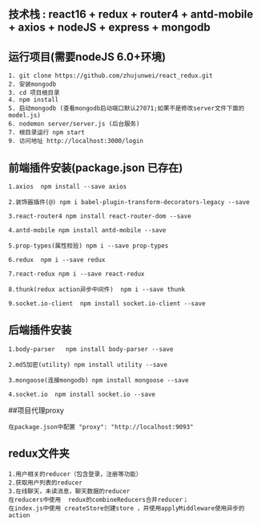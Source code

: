 ## 技术栈 : react16 + redux + router4 + antd-mobile + axios + nodeJS + express + mongodb

## 运行项目(需要nodeJS 6.0+环境)

    1. git clone https://github.com/zhujunwei/react_redux.git
    2. 安装mongodb
    3. cd 项目根目录
    4. npm install
    5. 启动mongodb (查看mongodb启动端口默认27071;如果不是修改server文件下面的model.js)
    6. nodemon server/server.js (后台服务)
    7. 根目录运行 npm start
    9. 访问地址 http://localhost:3000/login

## 前端插件安装(package.json 已存在)
    1.axios  npm install --save axios

    2.装饰器插件(@) npm i babel-plugin-transform-decorators-legacy --save

    3.react-router4 npm install react-router-dom --save

    4.antd-mobile npm install antd-mobile --save

    5.prop-types(属性校验) npm i --save prop-types

    6.redux  npm i --save redux

    7.react-redux npm i --save react-redux

    8.thunk(redux action异步中间件)  npm i --save thunk

    9.socket.io-client  npm install socket.io-client --save

## 后端插件安装

    1.body-parser   npm install body-parser --save

    2.md5加密(utility) npm install utility --save

    3.mongoose(连接mongodb) npm install mongoose --save

    4.socket.io  npm install socket.io --save

##项目代理proxy

    在package.json中配置 "proxy": "http://localhost:9093"

## redux文件夹
    1.用户相关的reducer（包含登录，注册等功能）
    2.获取用户列表的reducer
    3.在线聊天，未读消息，聊天数据的reducer
    在reducers中使用  redux的combineReducers合并reducer；
    在index.js中使用 createStore创建store ，并使用applyMiddleware使用异步的action